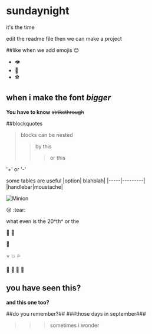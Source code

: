 # sundaynight
it's the time

edit the readme file
then we can make a project

##like when we add emojis :blush: 
* :eye:
* :nose:
* :soccer:

## when i make the font _bigger_ ##


__You have to know__
~~strikethrough~~

##blockquotes
> blocks can be nested
>> by this
> > > or this

'+' or '-'

some tables are useful
|option| blahblah|
|-----|---------|
|handlebar|moustache|

![Minion](https://octodex.github.com/images/minion.png)

:cry: :tear:

what even is the 20^th^ or the 

:clap: :facepunch:

:star2:

:star:
:boom:
:sweat_drops:

:fu:
:clap:
:running:
:dancers:


## you have seen this? ##
__and this one too?__


##do you remember?##
###those days in september###

> > > sometimes
> > i wonder
